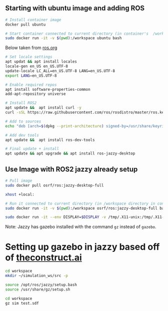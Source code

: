 ## Starting with ubuntu image and adding ROS

```bash
# Install container image
docker pull ubuntu

# Start container connected to current directory (in container's  /workspace directory)
sudo docker run -it -v $(pwd):/workspace ubuntu bash
```

Below taken from [ros.org](
https://docs.ros.org/en/jazzy/Installation/Ubuntu-Install-Debians.html)

```bash
# Set locale settings
apt updat && apt install locales
locale-gen en_US en_US.UTF-8
update-locale LC_ALL=en_US.UTF-8 LANG=en_US.UTF-8
export LANG=en_US.UTF-8

# Enable required repos
apt install software-properties-common
add-apt-repository universe

# Install ROS2
apt update &&  apt install curl -y
curl -sSL https://raw.githubusercontent.com/ros/rosdistro/master/ros.key -o /usr/share/keyrings/ros-archive-keyring.gpg

# Add to sources
echo "deb [arch=$(dpkg --print-architecture) signed-by=/usr/share/keyrings/ros-archive-keyring.gpg] http://packages.ros.org/ros2/ubuntu $(. /etc/os-release && echo $UBUNTU_CODENAME) main" |  tee /etc/apt/sources.list.d/ros2.list > /dev/null

# Add dev tools
apt update &&  apt install ros-dev-tools

# Final update + install
apt update && apt upgrade && apt install ros-jazzy-desktop
```


## Use Image with ROS2 jazzy already setup
```bash
# Pull image
sudo docker pull osrf/ros:jazzy-desktop-full

xhost +local:

# Run it connected to current directory (in /workspace directory in container) and allow host to display gui using X11 Display Forwarding
sudo docker run -it -v $(pwd):/workspace osrf/ros:jazzy-desktop-full bash

sudo docker run -it --env DISPLAY=$DISPLAY -v /tmp/.X11-unix:/tmp/.X11-unix -v $(pwd):/workspace --net host osrf/ros:jazzy-desktop-full bash
```

Note: Jazzy has gazebo installed with the command `gz` instead of `gazebo`.

<!-- Some installs like jazzy don't come with gazebo so you'll need to install it. Directions come from [classic.gazebosim.org](https://classic.gazebosim.org/tutorials?tut=install_ubuntu).
```bash
sh -c 'echo "deb http://packages.osrfoundation.org/gazebo/ubuntu-stable `lsb_release -cs` main" > /etc/apt/sources.list.d/gazebo-stable.list'

apt-get install wget

wget https://packages.osrfoundation.org/gazebo.key -O - | apt-key add -

apt-get update

apt-get install gazebo11
apt-get install libgazebo11-dev

``` -->



# Setting up gazebo in jazzy based off of [theconstruct.ai](https://www.theconstruct.ai/gazebo-5-minutes-004-create-gazebo-model-using-sdf/)

```bash
cd workspace
mkdir ~/simulation_ws/src -p

source /opt/ros/jazzy/setup.bash 
source /usr/share/gz/setup.sh
```

```bash
cd workspace
gz sim test.sdf
```
